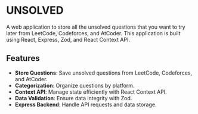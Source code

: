 # UNSOLVED

A web application to store all the unsolved questions that you want to try later from LeetCode, Codeforces, and AtCoder. This application is built using React, Express, Zod, and React Context API.

## Features

- **Store Questions**: Save unsolved questions from LeetCode, Codeforces, and AtCoder.
- **Categorization**: Organize questions by platform.
- **Context API**: Manage state efficiently with React Context API.
- **Data Validation**: Ensure data integrity with Zod.
- **Express Backend**: Handle API requests and data storage.
